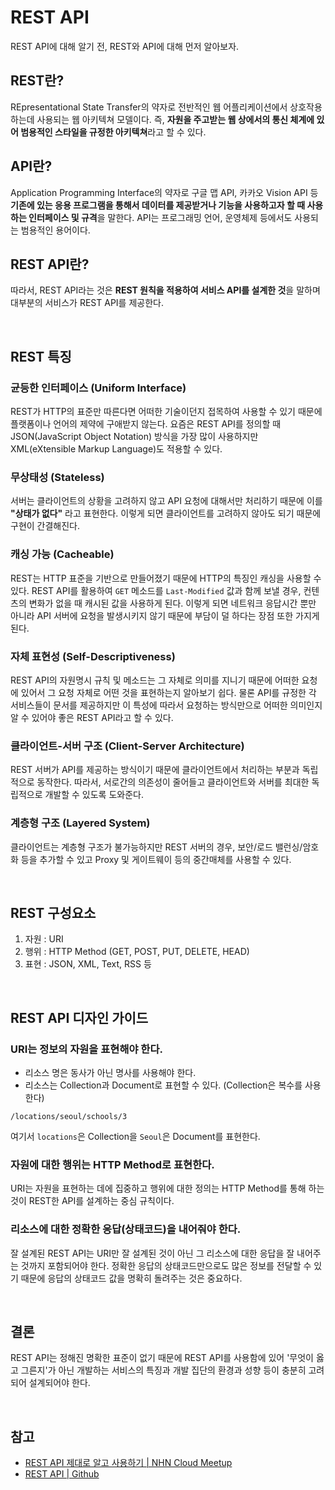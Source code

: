 # REST API
REST API에 대해 알기 전, REST와 API에 대해 먼저 알아보자.

## REST란?
REpresentational State Transfer의 약자로 전반적인 웹 어플리케이션에서 상호작용하는데 사용되는 웹 아키텍쳐 모델이다. 즉, **자원을 주고받는 웹 상에서의 통신 체계에 있어 범용적인 스타일을 규정한 아키텍쳐**라고 할 수 있다.

## API란?
Application Programming Interface의 약자로 구글 맵 API, 카카오 Vision API 등 **기존에 있는 응용 프로그램을 통해서 데이터를 제공받거나 기능을 사용하고자 할 때 사용하는 인터페이스 및 규격**을 말한다. API는 프로그래밍 언어, 운영체제 등에서도 사용되는 범용적인 용어이다.

## REST API란?
따라서, REST API라는 것은 **REST 원칙을 적용하여 서비스 API를 설계한 것**을 말하며 대부분의 서비스가 REST API를 제공한다.

<br>

## REST 특징

### 균등한 인터페이스 (Uniform Interface)

REST가 HTTP의 표준만 따른다면 어떠한 기술이던지 접목하여 사용할 수 있기 때문에 플랫폼이나 언어의 제약에 구애받지 않는다. 요즘은 REST API를 정의할 때 JSON(JavaScript Object Notation) 방식을 가장 많이 사용하지만 XML(eXtensible Markup Language)도 적용할 수 있다.

### 무상태성 (Stateless)

서버는 클라이언트의 상황을 고려하지 않고 API 요청에 대해서만 처리하기 때문에 이를 **"상태가 없다"** 라고 표현한다. 이렇게 되면 클라이언트를 고려하지 않아도 되기 때문에 구현이 간결해진다.

### 캐싱 가능 (Cacheable)

REST는 HTTP 표준을 기반으로 만들어졌기 때문에 HTTP의 특징인 캐싱을 사용할 수 있다. REST API를 활용하여 `GET` 메소드를 `Last-Modified` 값과 함께 보낼 경우, 컨텐츠의 변화가 없을 때 캐시된 값을 사용하게 된다. 이렇게 되면 네트워크 응답시간 뿐만 아니라 API 서버에 요청을 발생시키지 않기 때문에 부담이 덜 하다는 장점 또한 가지게 된다.

### 자체 표현성 (Self-Descriptiveness)

REST API의 자원명시 규칙 및 메소드는 그 자체로 의미를 지니기 때문에 어떠한 요청에 있어서 그 요청 자체로 어떤 것을 표현하는지 알아보기 쉽다. 물론 API를 규정한 각 서비스들이 문서를 제공하지만 이 특성에 따라서 요청하는 방식만으로 어떠한 의미인지 알 수 있어야 좋은 REST API라고 할 수 있다.

### 클라이언트-서버 구조 (Client-Server Architecture)

REST 서버가 API를 제공하는 방식이기 때문에 클라이언트에서 처리하는 부분과 독립적으로 동작한다. 따라서, 서로간의 의존성이 줄어들고 클라이언트와 서버를 최대한 독립적으로 개발할 수 있도록 도와준다.

### 계층형 구조 (Layered System)

클라이언트는 계층형 구조가 불가능하지만 REST 서버의 경우, 보안/로드 밸런싱/암호화 등을 추가할 수 있고 Proxy 및 게이트웨이 등의 중간매체를 사용할 수 있다.

<br>

## REST 구성요소
1. 자원 : URI
2. 행위 : HTTP Method (GET, POST, PUT, DELETE, HEAD)
3. 표현 : JSON, XML, Text, RSS 등

<br>

## REST API 디자인 가이드

### URI는 정보의 자원을 표현해야 한다.
- 리소스 명은 동사가 아닌 명사를 사용해야 한다.
- 리소스는 Collection과 Document로 표현할 수 있다. (Collection은 복수를 사용한다)

```
/locations/seoul/schools/3
```
여기서 `locations`은 Collection을 `Seoul`은 Document를 표현한다.

### 자원에 대한 행위는 HTTP Method로 표현한다.
URI는 자원을 표현하는 데에 집중하고 행위에 대한 정의는 HTTP Method를 통해 하는 것이 REST한 API를 설계하는 중심 규칙이다.

### 리소스에 대한 정확한 응답(상태코드)을 내어줘야 한다.
잘 설계된 REST API는 URI만 잘 설계된 것이 아닌 그 리소스에 대한 응답을 잘 내어주는 것까지 포함되어야 한다. 정확한 응답의 상태코드만으로도 많은 정보를 전달할 수 있기 때문에 응답의 상태코드 값을 명확히 돌려주는 것은 중요하다.

<br>

## 결론
REST API는 정해진 명확한 표준이 없기 때문에 REST API를 사용함에 있어 '무엇이 옳고 그른지'가 아닌 개발하는 서비스의 특징과 개발 집단의 환경과 성향 등이 충분히 고려되어 설계되어야 한다.

<br>

## 참고
- [REST API 제대로 알고 사용하기 | NHN Cloud Meetup](https://meetup.toast.com/posts/92)
- [REST API | Github](https://github.com/baeharam/Must-Know-About-Frontend/blob/master/Notes/network/rest-api.md)
